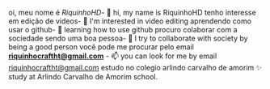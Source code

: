 oi, meu nome é *RiquinhoHD*- 👋 hi, my name is RiquinhoHD
tenho interesse em edição de videos- 👀 I'm interested in video editing
aprendendo como usar o github- 🌱 learning how to use github
procuro colaborar com a sociedade sendo uma boa pessoa- 💞️ I try to collaborate with society by being a good person
você pode me procurar pelo email **riquinhocraftht@gmail.com** - 📫 you can look for me by email riquinhocraftht@gmail.com
estudo no colegio arlindo carvalho de amorim ✨ study at Arlindo Carvalho de Amorim school.<!---
8
RiquinhoHD/RiquinhoHD is a ✨ special ✨ repository because its `README.md` (this file) appears on your GitHub profile.
9
You can click the Preview link to take a look at your changes.
10
--->
